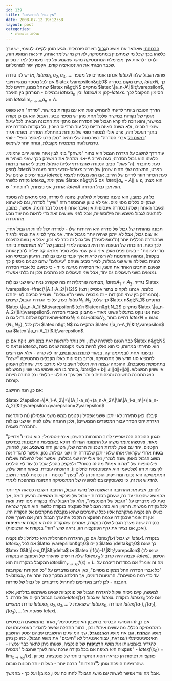 ```yaml
---
id: 139
title: "אין גבול לפורמליזם"
date: 2008-07-12 19:12:58
layout: post
categories: 
  - אנליזה מתמטית
---
```

<a href="http://www.gadial.net/?p=134">הבטחתי</a> שאתאר את מושג ה<a href="http://he.wikipedia.org/wiki/%D7%92%D7%91%D7%95%D7%9C_(%D7%9E%D7%AA%D7%9E%D7%98%D7%99%D7%A7%D7%94)">גבול</a> בצורה פורמלית. הגיע הזמן לקיים. לטעמי, יש ערך כלשהו בכך שכל מי שמתעניין במתמטיקה, לא רק מי שלומד אותה, ידע את המושג הזה, ולו כדי לראות איך מפרמלת המתמטיקה מושג שנשמע על פניו מעורפל למדי. מכיוון שכבר הצגתי את האינטואיציה קודם, אקפוץ ישר לפורמליזם.

אז יש לנו סדרה, $latex a_1, a_2, a_3,\dots$. אנחנו אומרים על מספר $latex A$ שהוא הגבול שלה אם לכל מספר ממשי חיובי $latex \varepsilon&gt;0$ קיים מקום בסדרה, $latex N$, כך שהחל ממנו, דהיינו לכל $latex n&gt;N$ מתקיים $latex \|a_n-A\|&lt;\varepsilon$, ובמילים - ה<strong>מרחק</strong> בין האיבר $latex a_n$ ובין $latex A$ קטן מ-$latex \varepsilon$. הסימון המקובל לכך הוא $latex \lim_{n\to\infty}a_n=A$.

הדרך הטובה ביותר לדעתי להמחיש זאת היא עם נקודות במישור. "סדרה" היא פשוט אוסף של נקודות במישור שלכל אחת מהן יש מספר טבעי. הגבול הוא גם כן נקודה במישור, והוא זוכה להיקרא הגבול של הסדרה אם מתקיימת התכונה הבאה: לכל עיגול שנצייר סביבו, ולא משנה באיזה רדיוס (כל עוד הרדיוס חיובי), כל נקודות הסדרה יהיו בתוך העיגול הזה, פרט אולי למספר סופי של נקודות בהתחלת הסדרה. מעתה אגיד "<a href="http://he.wikipedia.org/wiki/%D7%9B%D7%9E%D7%A2%D7%98_%D7%9B%D7%9C_(%D7%9E%D7%AA%D7%9E%D7%98%D7%99%D7%A7%D7%94)">כמעט כל</a> אברי הסדרה" כשהכוונה שלי תהיה "כולן פרט למספר סופי" - זוהי טרמינולוגיה מתמטית מקובלת, ונוחה יותר לשימוש.

עוד דרך לחשוב על הגדרת הגבול היא בתור "משחק" ביני לבין איזה שהוא יריב ערמומי. אני מתחיל את המשחק בכך שאני מצהיר ש-A כלשהו הוא גבול הסדרה; כעת היריב מציב לי אתגר בדמות $latex \varepsilon$ (ה"עיגול" סביב הנקודה שהצהרתי עליה). כעת מחובתי לספק $latex N$ טבעי בתור מענה ל-$latex \varepsilon$ של היריב (בפרט, התשובה שלי תהיה שונה עבור ערכים שונים של $latex \varepsilon$); כעת הכדור חוזר לידיים של היריב. אם הוא מצליח למצוא נקודה כלשהי $latex a_n$ שמקיימת $latex n&gt;N$ וגם $latex \|a_n-A\|\ge \varepsilon$, הוא ניצח; אחרת, אני ניצחתי, ו"הוכחתי" ש-$latex A$ הוא אכן גבול הסדרה.

כל זה, כמובן, הוא טענה פורמלית לחלוטין. נתונה לי סדרה, ואני מתאים לה מספר שמקיים כללים מסויימים. אני לא טוען שהמספר הזה "שייך" לסדרה, וגם לא שהוא האיבר האחרון שלה (בסדרה אינסופית אין איבר אחרון) או כל דבר דומה. אפשר, כמובן, להתאים לגבול משמעויות פילוסופיות, אבל לפני שעושים זאת כדי לראות מה עוד נובע מההגדרה.

תכונה מהותית של גבול של סדרה היא היחידות שלו - לסדרה יכול להיות או גבול אחד, או שום גבול, אבל לא ייתכן שיהיה יותר מגבול אחד. אני צריך לסייג את עצמי ולהגיד שבהגדרה הכללית יותר (ה"טופולוגית") של גבול זה כבר לא נכון, אבל אין טעם להיכנס לכך כעת. ההוכחה של הטענה הזו היא פשוטה למדי (במובן של "לא משתמשת ביותר מדי רעיונות" - בשום פנים ואופן איני טוען שמי שלא מכיר מתמטיקה יצליח להבין אותה בקלות), ומהווה הזדמנות לא רעה לראות איך עובדים עם גבולות. הרעיון הבסיסי הוא להניח בשלילה שיש שני גבולות, לצייר סביב שניהם "עיגולים" שהם קטנים מספיק כך שאינם חותכים האחד את השני, ואז הסתירה מגיעה מייד - כי כמעט כל אברי הסדרה נמצאים בשני העיגולים גם יחד, אבל שני העיגולים לא נחתכים ולכן זה בלתי אפשרי.

מבחינה פורמלית זה מה שקורה: נניח שיש שני גבולות, $latex A_1\ne A_2$. נגדיר $latex \varepsilon=\frac{\|A_1-A_2\|}{2}$ (כלומר, אנחנו לוקחים בתור אפסילון חצי מהמרחק בין שתי הנקודות - זה מבטיח ששני ה"עיגולים"  שנצייר סביבם לא ייחתכו). כעת, על פי הגדרת הגבול, קיימים $latex N_1,N_2$ כך שלכל $latex n&gt;N_1$ מתקיים $latex \|a_n-A_1\|&lt;\varepsilon$ ולכל $latex n&gt;N_2$ מתקיים $latex \|a_n-A_2\|&lt;\varepsilon$. כעת אני נוקט בתעלול פשוט מאוד - מתבונן באברי הסדרה שהאינדקס שלהם גדול גם מ-$latex N_1$ וגם מ-$latex N_2$, דהיינו בוחר $latex N=\max\left\{N_1,N_2\right\}$, ולכן לכל $latex n&gt;N$ מתקיים גם $latex \|a_n-A_1\|&lt;\varepsilon$ וגם $latex \|a_n-A_2\|&lt;\varepsilon$.

כבר הגענו לסתירה שלנו, ורק נותר להראות זאת במפורש. ניקח אם כן $latex n&gt;N$ ונראה כי $latex a_n$ הוא סתירתי במהותו, כי הוא נאלץ להיות בשני מקומות שונים בעת ובעונה אחת (ובמתמטיקה, בניגוד ל<a href="http://he.wikipedia.org/wiki/%D7%A1%D7%95%D7%A4%D7%A8%D7%A4%D7%95%D7%96%D7%99%D7%A6%D7%99%D7%94">תורת הקוונטים</a>, זה לא קורה - אלא אם רוצים להמציא סוג חדש של מתמטיקה, ולרוב בנסיונות כאלו מקבלים מתמטיקה "ישנה" בתחפושת מסובכת). ההוכחה עצמה היא תעלול חשבוני לא מורכב מדי, שהחלק העמוק ביותר בו הוא שימוש באי שוויון המשולש, $latex \|a+b\|\le \|a\|+\|b\|$. אי שוויון המשולש הוא התכונה החשובה והמהותית ביותר של ערך מוחלט - בלעדיו כל התורה הייתה קורסת.

אם כן, הנה החישוב:

$latex 2\epsilon=\|A_1-A_2\|=\|(A_1-a_n)+(a_n-A_2)\|\le\|A_1-a_n\|+\|a_n-A_2\|&lt;\varepsilon+\varepsilon=2\varepsilon$

קיבלנו כאן סתירה: לא ייתכן ששני אפסילון קטנים ממש משני אפסילון (זה סותר את הגדרת יחס הסדר עבור המספרים הממשיים), ולכן ההנחה שלנו לפיה יש שני גבולות התבררה כשגויה.

סגנון ההוכחה הזה אופייני לרוב ההוכחות בחשבון אינפיניטסימלי; הוא טכני ו"מדוייק" מאוד, ואיכשהו אומר משהו על התמונה הגדולה דווקא באמצעות התבוננות בפרטים הקטנים. יחד עם זאת, למרות הטכניות הרבה שלו, הטיעון הזה <strong>משכנע</strong>. אני, לפחות, <strong>בטוח</strong> אחרי שקראתי אותו שלא ייתכן שלסדרה יהיו שני גבולות. נכון, אפשר להגדיר את מושג הגבול באופן שונה לגמרי, ואז אולי יהיו שני גבולות; ואפשר אולי להעלות שאלות פילוסופיות של "מה זו אמת? מה זה בטוח?" ולפקפק בהכל; אבל כל עוד לא הולכים לקיצוניות הזו (שלטעמי היא אימפוטנטית לחלוטין), ההוכחה עובדת. בארגז החול שלה, המתמטיקה היא נכונה ומדוייקת. הוכחות הן לא "בערך" נכונות - הן נכונות לגמרי. חשוב להדגיש את זה, כי כשעוסקים בפילוסופיה של המתמטיקה התמונה מתהפכת לגמרי.

לסיום, אציג את ההרחבה הראשונה של מושג הגבול, הרחבה חשובה כנראה אף יותר מהמושג שהצגתי עד כה, שעסק בסדרות - גבול של פונקציות ממשיות. הרעיון דומה, אך כעת לא מדברים על "הגבול של הפונקציה", אלא על הגבול שלה בנקודה מסויימת, וזאת לכל נקודה ממשית. הרעיון הוא כזה: הגבול של פונקציה בנקודה כלשהי הוא הערך שנראה כאילו הפונקציה מתקרבת אליו ככל שהערכים שהיא מקבלת מתקרבים אל הנקודה הזו. אין זה אומר שבנקודה עצמה הפונקציה תקבל את ערך הגבול הזה; אם הערך שלה בנקודה שונה מערך הגבול שלה בנקודה, אומרים שהנקודה הזו היא נקודת <strong>אי רציפות</strong> (ואכן, אם נצייר את גרף הפונקציה הזו, נראה שיש "חור" בנקודת אי הרציפות).

אם כן, ההגדרה הפורמלית היא כדלהלן: לפונקציה $latex f(x)$ יש גבול $latex L$ בנקודה $latex x_0$ אם לכל $latex \varepsilon&gt;0$ קיים $latex \delta&gt;0$ כך שאם $latex 0&lt;\|x-x_0\|&lt;\delta$ אז $latex \|f(x)-L\|&lt;\varepsilon$ (שימו לב שלא דורשים שהערך של הפונקציה בנקודה $latex x_0$ עצמה יהיה קרוב ל-$latex L$. הסימון המקובל במקרה זה הוא $latex \lim_{x\to x_0}f(x)=L$.
מה זה אומר? אם בסדרות דיברנו על "כל אברי הסדרה החל ממקום מסויים", כאן אנחנו מדברים על "כל הנקודות שקרובות ל-$latex x_0$ עד כדי רמה מסויימת". הרעיונות דומים, אך הדלתא מסבך קצת יותר את ההבנה - לכן לרוב מעדיפים להתחיל מדיבורים על גבול של סדרות.

למעשה, קיים ניסוח שקול להגדרת הגבול של פונקציות שאינו משתמש בדלתא, אלא במושג הגבול הקיים של סדרה. ל-$latex f(x)$ יש גבול $latex L$ בנקודה $latex x_0$ אם לכל סדרת ממשיים $latex a_1,a_2,a_3,\dots$ ששואפת ל-$latex x_0$, הסדרה $latex f(a_1),f(a_2),f(a_3),\dots$ שואפת אל $latex L$.

אם כן, זהו המושג הבסיסי בחשבון האינפיניטסימלי, ואחד מהמושגים הבסיסיים במתמטיקה בכלל. מה עושים איתו? ובכן, בתור התחלה אפשר להגדיר באמצעותו את מושג ה<a href="http://he.wikipedia.org/wiki/%D7%A0%D7%92%D7%96%D7%A8%D7%AA"><strong>נגזרת</strong></a>, וגם את מושג ה<a href="http://he.wikipedia.org/wiki/%D7%90%D7%99%D7%A0%D7%98%D7%92%D7%A8%D7%9C"><strong>אינטגרל</strong></a>, שני המושגים החשובים שבהם עוסק החשבון האינפיניטסימלי (עם זאת, עבור אינטגרל לא "חייבים" את מושג הגבול). כמו כן ניתן להגדיר באמצעותו את מושג ה<a href="http://he.wikipedia.org/wiki/%D7%A8%D7%A6%D7%99%D7%A4%D7%95%D7%AA"><strong>רציפות</strong></a> של פונקציה, שאותו ניתן לתאר כבר עכשיו - פונקציה היא רציפה אם בכל נקודה ערכה שווה לערך שהגבול "מבטיח" - $latex f(x_0)=\lim_{x\to x_0}f(x)$. פונקציות רציפות הן כנראה הסוג הנחקר ביותר של פונקציות, מכיוון שהרציפות הופכת אותן ל"נחמדות" הרבה יותר - בעלות יותר תכונות טובות.

אבל מה עוד אפשר לעשות עם מושג הגבול? להתווכח עליו, כמובן! ועל כך - בהמשך.
